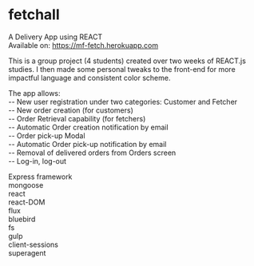 # fetchall

A Delivery App using REACT<br>
Available on: https://mf-fetch.herokuapp.com
<br>

This is a group project (4 students) created over two weeks of REACT.js studies. I then made some personal tweaks to the front-end for more impactful language and consistent color scheme. <br>

The app allows:  <br>
-- New user registration under two categories: Customer and Fetcher <br>
-- New order creation (for customers) <br>
-- Order Retrieval capability (for fetchers) <br>
-- Automatic Order creation notification by email  <br>
-- Order pick-up Modal  <br>
-- Automatic Order pick-up notification by email  <br>
-- Removal of delivered orders from Orders screen  <br>
-- Log-in, log-out  <br>

Express framework <br>
mongoose <br>
react <br>
react-DOM <br>
flux <br>
bluebird <br>
fs <br>
gulp <br>
client-sessions <br>
superagent <br>

